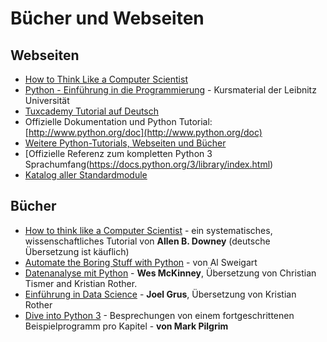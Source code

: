 
# Bücher und Webseiten

## Webseiten

* [How to Think Like a Computer Scientist](http://greenteapress.com/thinkpython/thinkCSpy/html/)
* [Python - Einführung in die Programmierung](https://www.luis.uni-hannover.de/python.html) - Kursmaterial der Leibnitz Universität
* [Tuxcademy Tutorial auf Deutsch](https://www.tuxcademy.org/download/de/pyth/pyth-de-manual.pdf)
* Offizielle Dokumentation und Python Tutorial: [http://www.python.org/doc](http://www.python.org/doc)
* [Weitere Python-Tutorials, Webseiten und Bücher](http://www.whoishostingthis.com/resources/python/)
* [Offizielle Referenz zum kompletten Python 3 Sprachumfang(https://docs.python.org/3/library/index.html)
* [Katalog aller Standardmodule](https://docs.python.org/3/py-modindex.html)


## Bücher

* [How to think like a Computer Scientist](http://www.greenteapress.com/thinkpython/) - ein systematisches, wissenschaftliches Tutorial von **Allen B. Downey** (deutsche Übersetzung ist käuflich)
* [Automate the Boring Stuff with Python](https://automatetheboringstuff.com/) - von Al Sweigart
* [Datenanalyse mit Python](https://www.dpunkt.de/book_details.php?masterid=5497) - **Wes McKinney**, Übersetzung von Christian Tismer and Kristian Rother.
* [Einführung in Data Science](http://www.oreilly.de/buecher/12447/9783960090212-einf%C3%BChrung-in-data-science.html) - **Joel Grus**, Übersetzung von Kristian Rother
* [Dive into Python 3](https://diveinto.org/python3/table-of-contents.html) - Besprechungen von einem fortgeschrittenen Beispielprogramm pro Kapitel - **von Mark Pilgrim**
